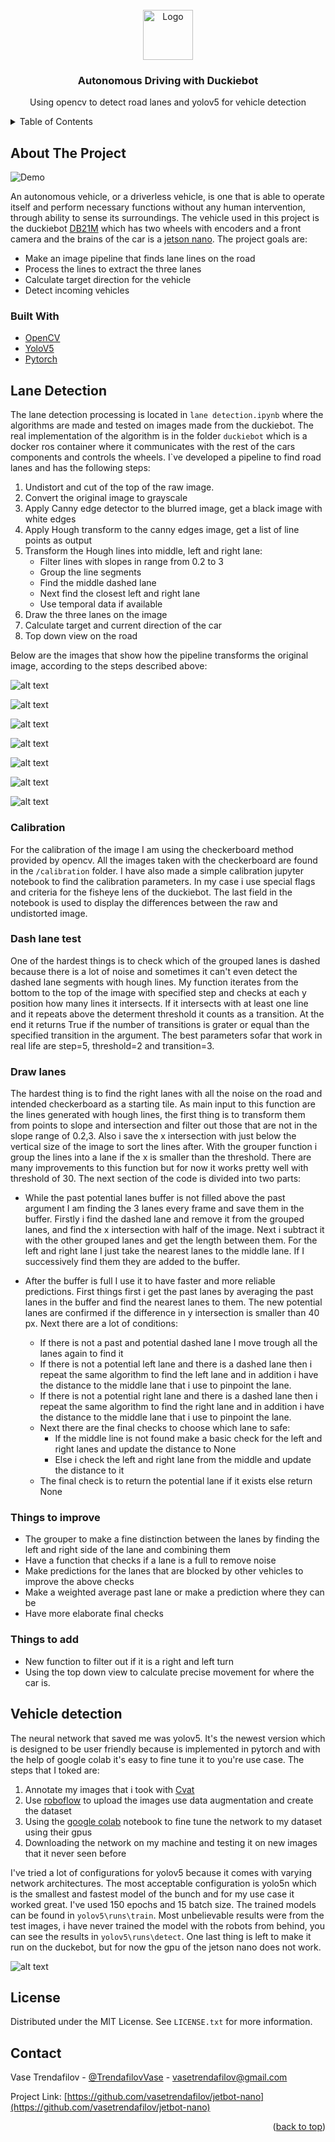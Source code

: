 <div id="top"></div>

<!-- PROJECT LOGO -->
<br />
<div align="center">
  <a href="https://feit.ukim.edu.mk/en/">
    <img src="images/logo.png" alt="Logo" width="80" height="80">
  </a>

  <h3 align="center">Autonomous Driving with Duckiebot</h3>

  <p align="center">
    Using opencv to detect road lanes and yolov5 for vehicle detection
    <br />
   
  </p>
</div>



<!-- TABLE OF CONTENTS -->
<details>
  <summary>Table of Contents</summary>
  <ol>
    <li>
      <a href="#about-the-project">About The Project</a>
      <ul>
        <li><a href="#built-with">Built With</a></li>
      </ul>
    </li>
    <li>
      <a href="#lane-detection">Lane Detection</a>
      <ul>
        <li><a href="#calibration">Calibration</a></li>
        <li><a href="#dash-lane-test">Dash lane test</a></li>
        <li><a href="#draw-lanes">Draw lanes</a></li>
        <li><a href="#things-to-improve">Things to improve</a></li>
        <li><a href="#things-to-add">Things to add</a></li>
      </ul>
    </li>
    <li>
      <a href="#vehicle-detection">Vehicle detection</a>
    </li>
    <li><a href="#license">License</a></li>
    <li><a href="#contact">Contact</a></li>
  </ol>
</details>



<!-- ABOUT THE PROJECT -->
## About The Project
![Demo](images/demo.png)

An autonomous vehicle, or a driverless vehicle, is one that is able to operate itself and perform necessary functions without any human intervention, through ability to sense its surroundings. The vehicle used in this project is the duckiebot [DB21M](https://get.duckietown.com/products/duckiebot-db21-m) which has two wheels with encoders and a front camera and the brains of the car is a [jetson nano](https://developer.nvidia.com/embedded/jetson-nano-developer-kit). The project goals are:

* Make an image pipeline that finds lane lines on the road
* Process the lines to extract the three lanes 
* Calculate target direction for the vehicle 
* Detect incoming vehicles

### Built With

* [OpenCV](https://opencv.org/)
* [YoloV5](https://github.com/ultralytics/yolov5)
* [Pytorch](https://pytorch.org/)


## Lane Detection

The lane detection processing is located in `lane detection.ipynb` where the algorithms are made and tested on images made from the duckiebot. The real implementation of the algorithm is in the folder `duckiebot` which is a docker ros container where it communicates with the rest of the cars components and controls the wheels. I`ve developed a pipeline to find road lanes and has the following steps:

1. Undistort and cut of the top of the raw image.
2. Convert the original image to grayscale
3. Apply Canny edge detector to the blurred image, get a black image with white edges
4. Apply Hough transform to the canny edges image, get a list of line points as output
5. Transform the Hough lines into middle, left and right lane:
    * Filter lines with slopes  in range from 0.2 to 3
    * Group the line segments
    * Find the middle dashed lane 
    * Next find the closest left and right lane
    * Use temporal data if available
6. Draw the three lanes on the image
7. Calculate target and current direction of the car
8. Top down view on the road

Below are the images that show how the pipeline transforms the original image, according to the steps described above:

![alt text](images/step0.jpg)

![alt text](images/step1.jpg)

![alt text](images/step2.jpg)

![alt text](images/step6.jpg)

![alt text](images/step7.jpg)

![alt text](images/step8.jpg)

![alt text](images/step9.jpg)

### Calibration

For the calibration of the image I am using the checkerboard method provided by opencv. All the images taken with the checkerboard are found in the `/calibration` folder. I have also made a simple calibration jupyter notebook to find the calibration parameters. In my case i use special flags and criteria for the fisheye lens of the duckiebot. The last field in the notebook is used to display the differences between the raw and undistorted image.

### Dash lane test 

One of the hardest things is to check which of the grouped lanes is dashed because there is a lot of noise and sometimes it can't even detect the dashed lane segments with hough lines. My function iterates from the bottom to the top of the image with specified step and checks at each y position how many lines it intersects. If it intersects with at least one line and it repeats above the determent threshold it counts as a transition. At the end it returns True if the number of transitions is grater or equal than the specified transition in the argument. The best parameters sofar that work in real life are step=5, threshold=2 and transition=3.

### Draw lanes

The hardest thing is to find the right lanes with all the noise on the road and intended checkerboard as a starting tile. As main input to this function are the lines generated with hough lines, the first thing is to transform them from points to slope and intersection and filter out those that are not in the slope range of 0.2,3. Also i save the x intersection with just below the vertical size of the image to sort the lines after. With the grouper function i group the lines into a lane if the x is smaller than the threshold. There are many improvements to this function but for now it works pretty well with threshold of 30. The next section of the code is divided into two parts:

* While the past potential lanes buffer is not filled above the past argument I am finding the 3 lanes every frame and save them in the buffer. Firstly i find the dashed lane and remove it from the grouped lanes, and find the x intersection with half of the image. Next i subtract it with the other grouped lanes and get the length between them. For the left and right lane I just take the nearest lanes to the middle lane. If I successively find them they are added to the buffer.

* After the buffer is full I use it to have faster and more reliable predictions. First things first i get the past lanes by averaging the past lanes in the buffer and find the nearest lanes to them. The new potential lanes are confirmed if the difference in y intersection is smaller than 40 px. Next there are a lot of conditions:
  * If there is not a past and potential dashed lane I move trough all the lanes again to find it 
  * If there is not a potential left lane and there is a dashed lane then i repeat the same algorithm to find the left lane and in addition i have the distance to the middle lane that i use to pinpoint the lane.
  * If there is not a potential right lane and there is a dashed lane then i repeat the same algorithm to find the right lane and in addition i have the distance to the middle lane that i use to pinpoint the lane.
  * Next there are the final checks to choose which lane to safe:
    * If the middle line is not found make a basic check for the left and right lanes and update the distance to None
    * Else i check the left and right lane from the middle and  update the distance to it 
  * The final check is to return the potential lane if it exists else return None

### Things to improve 
  * The grouper to make a fine distinction between the lanes by finding the left and right side of the lane and combining them 
  * Have a function that checks if a lane is a full to remove noise 
  * Make predictions for the lanes that are blocked by other vehicles to improve the above checks 
  * Make a weighted average past lane or make a prediction where they can be
  * Have more elaborate final checks 

### Things to add  
  * New function to filter out if it is a right and left turn 
  * Using the top down view to calculate precise movement for where the car is.

## Vehicle detection

The neural network that saved me was yolov5. It's the newest version which is designed to be user friendly because is implemented in pytorch and with the help of google colab it's easy to fine tune it to you're use case. The steps that I toked are:
  1. Annotate my images that i took with [Cvat](https://cvat.org/)
  2. Use [roboflow](https://universe.roboflow.com/feit-iv6em/jetbot-rwmjo) to upload the images use data augmentation and create the dataset 
  3. Using the [google colab](https://colab.research.google.com/drive/14_b5AdCSUyWwgaDhfHkinvDp_pjaqagx?usp=sharing) notebook to fine tune the network to my dataset using their gpus
  4. Downloading the network on my machine and testing it on new images that it never seen before

I've tried a lot of configurations for yolov5 because it comes with varying network architectures. The most acceptable configuration is yolo5n which is the smallest and fastest model of the bunch and for my use case it worked great. I've used 150 epochs and 15 batch size. The trained models can be found in `yolov5\runs\train`. Most unbelievable results were from the test images, i have never trained the model with the robots from behind, you can see the results in `yolov5\runs\detect`. One last thing is left to make it run on the duckebot, but for now the gpu of the jetson nano does not work.

![alt text](yolov5\runs\detect\exp2\627.jpg)

  
<!-- LICENSE -->
## License

Distributed under the MIT License. See `LICENSE.txt` for more information.


<!-- CONTACT -->
## Contact

Vase Trendafilov - [@TrendafilovVase](https://twitter.com/TrendafilovVase) - vasetrendafilov@gmail.com

Project Link: [https://github.com/vasetrendafilov/jetbot-nano](https://github.com/vasetrendafilov/jetbot-nano)

<p align="right">(<a href="#top">back to top</a>)</p>